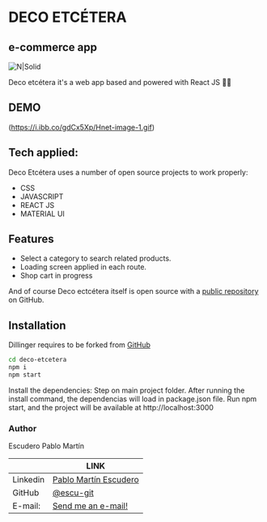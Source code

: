 # DECO ETCÉTERA 
## e-commerce app 

![N|Solid](https://i.ibb.co/MDSKnm4/DECOETC-logo.png)

Deco etcétera it's a web app based and powered with React JS 👨‍💻

## DEMO
(https://i.ibb.co/gdCx5Xp/Hnet-image-1.gif)

## Tech applied:
Deco Etcétera uses a number of open source projects to work properly:
- CSS 
- JAVASCRIPT
- REACT JS
- MATERIAL UI

## Features
- Select a category to search related products.
- Loading screen applied in each route.
- Shop cart in progress

And of course Deco ectcétera itself is open source with a [public repository][dill] on GitHub.

## Installation

Dillinger requires to be forked from [GitHub][dill]
```sh
cd deco-etcetera
npm i
npm start
```

Install the dependencies:
Step on main project folder.
After running the install command, the dependencias will load in package.json file.
Run npm start, and the project will be available at http://localhost:3000

### Author
Escudero Pablo Martín

|  | LINK |
| ------ | ------ |
| Linkedin | [Pablo Martín Escudero][linkedin] |
| GitHub | [@escu-git][github] |
| E-mail: | [Send me an e-mail!][email] |



[//]: References:

   [dill]: <https://github.com/escu-git/deco-etcetera>
   [linkedin]: <https://www.linkedin.com/in/pablomartinescudero/>
   [email]: <mailto:escuderopablo@hotmail.com.ar>
   [github]: <https://github.com/escu-git/deco-etcetera>
